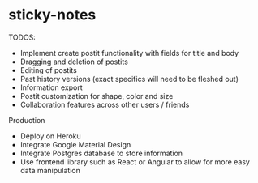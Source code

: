 # sticky-notes

TODOS:
- Implement create postit functionality with fields for title and body
- Dragging and deletion of postits
- Editing of postits
- Past history versions (exact specifics will need to be fleshed out)
- Information export
- Postit customization for shape, color and size
- Collaboration features across other users / friends

Production
- Deploy on Heroku
- Integrate Google Material Design
- Integrate Postgres database to store information
- Use frontend library such as React or Angular to allow for more easy data manipulation
